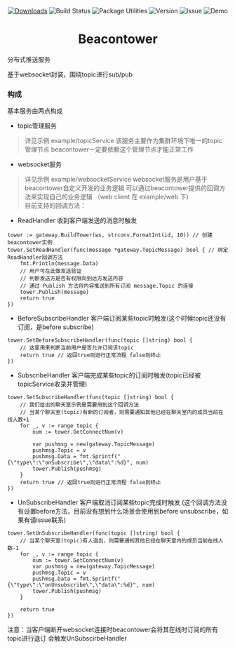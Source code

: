 

<p align="center">
  <a href="https://github.com/holdno/beacontower/archive/master.zip"><img src="https://img.shields.io/badge/download-fast-brightgreen.svg" alt="Downloads"></a>
  <img src="https://img.shields.io/badge/build-passing-brightgreen.svg" alt="Build Status">
  <img src="https://img.shields.io/badge/package%20utilities-dep-blue.svg" alt="Package Utilities">
  <img src="https://img.shields.io/badge/golang-1.10.0-%23ff69b4.svg" alt="Version">
  <img src="https://img.shields.io/badge/issue-waiting-red.svg" alt="Issue">
  <img src="https://img.shields.io/badge/tests-3%20Demo-ff69b4.svg" alt="Demo">
</p>
<h1 align="center">Beacontower</h2>
分布式推送服务  

基于websocket封装，围绕topic进行sub/pub  
### 构成

基本服务由两点构成
- topic管理服务
> 详见示例 example/topicService
该服务主要作为集群环境下唯一的topic管理节点
beacontower一定要依赖这个管理节点才能正常工作
- websocket服务
> 详见示例 example/websocketService
websocket服务是用户基于beacontower自定义开发的业务逻辑
可以通过beacontower提供的回调方法来实现自己的业务逻辑
（web client 在 example/web 下)  
目前支持的回调方法：
- ReadHandler 收到客户端发送的消息时触发
``` golang
tower := gateway.BuildTower(ws, strconv.FormatInt(id, 10)) // 创建beacontower实例
tower.SetReadHandler(func(message *gateway.TopicMessage) bool { // 绑定ReadHandler回调方法
    fmt.Println(message.Data)
    // 用户可在此做发送验证
    // 判断发送方是否有权限向到达方发送内容
    // 通过 Publish 方法将内容推送到所有订阅 message.Topic 的连接
    tower.Publish(message)
    return true
})
```

- BeforeSubscribeHandler 客户端订阅某些topic时触发(这个时候topic还没有订阅，是before subscribe)
``` golang
tower.SetBeforeSubscribeHandler(func(topic []string) bool {
    // 这里用来判断当前用户是否允许订阅该topic
    return true // 返回true则进行正常流程 false则终止
})
```

- SubscribeHandler 客户端完成某些topic的订阅时触发(topic已经被topicService收录并管理)
``` golang
tower.SetSubscribeHandler(func(topic []string) bool {
    // 我们给出的聊天室示例是需要用到这个回调方法
    // 当某个聊天室(topic)有新的订阅者，则需要通知其他已经在聊天室内的成员当前在线人数+1
    for _, v := range topic {
        num := tower.GetConnectNum(v)

        var pushmsg = new(gateway.TopicMessage)
        pushmsg.Topic = v
        pushmsg.Data = fmt.Sprintf("{\"type\":\"onSubscribe\",\"data\":%d}", num)
        tower.Publish(pushmsg)
    }
    return true // 返回true则进行正常流程 false则终止
})
```

- UnSubscribeHandler 客户端取消订阅某些topic完成时触发 (这个回调方法没有设置before方法，目前没有想到什么场景会使用到before unsubscribe，如果有请issue联系)
``` golang
tower.SetUnSubscribeHandler(func(topic []string) bool {
    // 当某个聊天室(topic)有人退出，则需要通知其他已经在聊天室内的成员当前在线人数-1
    for _, v := range topic {
        num := tower.GetConnectNum(v)
        var pushmsg = new(gateway.TopicMessage)
        pushmsg.Topic = v
        pushmsg.Data = fmt.Sprintf("{\"type\":\"onUnsubscribe\",\"data\":%d}", num)
        tower.Publish(pushmsg)
    }

    return true
})
```
注意：当客户端断开websocket连接时beacontower会将其在线时订阅的所有topic进行退订 会触发UnSubscirbeHandler
